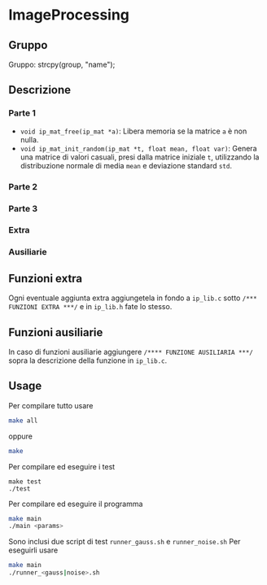 # ImageProcessing

## Gruppo
Gruppo: strcpy(group, "name");

## Descrizione

### Parte 1

- `void ip_mat_free(ip_mat *a)`: Libera memoria se la matrice `a` è non nulla.
- `void ip_mat_init_random(ip_mat *t, float mean, float var)`: Genera una matrice di valori casuali, presi dalla matrice iniziale `t`, utilizzando la distribuzione normale di media `mean` e deviazione standard `std`.

### Parte 2
### Parte 3
### Extra
### Ausiliarie

## Funzioni extra
Ogni eventuale aggiunta extra aggiungetela in fondo a `ip_lib.c` sotto `/*** FUNZIONI EXTRA ***/` e in `ip_lib.h` fate lo stesso.

## Funzioni ausiliarie
In caso di funzioni ausiliarie aggiungere `/**** FUNZIONE AUSILIARIA ***/` sopra la descrizione della funzione in `ip_lib.c`.

## Usage

Per compilare tutto usare
```sh
make all
```
oppure 
```sh
make
```

Per compilare ed eseguire i test
```
make test
./test
```

Per compilare ed eseguire il programma
```sh
make main
./main <params>
```

Sono inclusi due script di test `runner_gauss.sh` e `runner_noise.sh`
Per eseguirli usare
```sh
make main
./runner_<gauss|noise>.sh
```